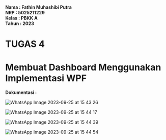 **<br>Nama : Fathin Muhashibi Putra**
**<br>NRP : 5025211229**
**<br>Kelas : PBKK A**
**<br>Tahun : 2023**

# TUGAS 4
# Membuat Dashboard Menggunakan Implementasi WPF

**Dokumentasi :**

![WhatsApp Image 2023-09-25 at 15 43 26](https://github.com/fathinmputra/dashboard_wpf/assets/103252800/d8ff9445-0c33-4bcc-b1e5-74d1adda6e15)

![WhatsApp Image 2023-09-25 at 15 44 17](https://github.com/fathinmputra/dashboard_wpf/assets/103252800/a74ae643-afc4-4c7b-a077-0ef347a75eba)

![WhatsApp Image 2023-09-25 at 15 44 39](https://github.com/fathinmputra/dashboard_wpf/assets/103252800/30c5bb89-e5f7-41d2-b140-d4a987317206)

![WhatsApp Image 2023-09-25 at 15 44 54](https://github.com/fathinmputra/dashboard_wpf/assets/103252800/7908ecdf-3fd1-4635-b41d-b928b7bf7986)







